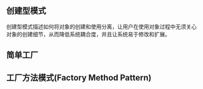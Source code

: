 ## 创建型模式

创建型模式描述如何将对象的创建和使用分离，让用户在使用对象过程中无须关心对象的创建细节，从而降低系统耦合度，并且让系统易于修改和扩展。

## 简单工厂

## 工厂方法模式(Factory Method Pattern)

